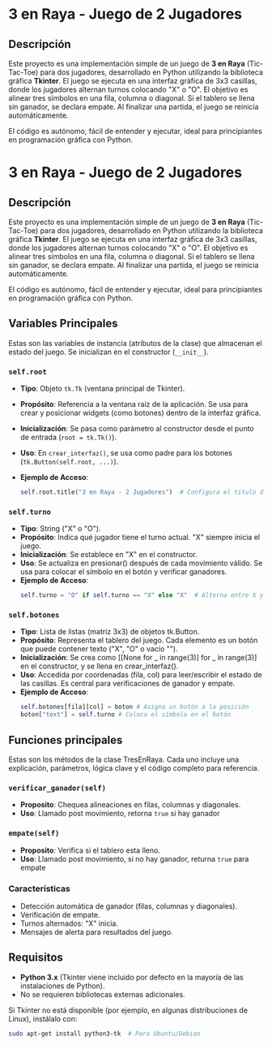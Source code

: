 # 3 en Raya - Juego de 2 Jugadores

## Descripción

Este proyecto es una implementación simple de un juego de **3 en Raya** (Tic-Tac-Toe) para dos jugadores, desarrollado en Python utilizando la biblioteca gráfica **Tkinter**. El juego se ejecuta en una interfaz gráfica de 3x3 casillas, donde los jugadores alternan turnos colocando "X" o "O". El objetivo es alinear tres símbolos en una fila, columna o diagonal. Si el tablero se llena sin ganador, se declara empate. Al finalizar una partida, el juego se reinicia automáticamente.

El código es autónomo, fácil de entender y ejecutar, ideal para principiantes en programación gráfica con Python.

# 3 en Raya - Juego de 2 Jugadores

## Descripción

Este proyecto es una implementación simple de un juego de **3 en Raya** (Tic-Tac-Toe) para dos jugadores, desarrollado en Python utilizando la biblioteca gráfica **Tkinter**. El juego se ejecuta en una interfaz gráfica de 3x3 casillas, donde los jugadores alternan turnos colocando "X" o "O". El objetivo es alinear tres símbolos en una fila, columna o diagonal. Si el tablero se llena sin ganador, se declara empate. Al finalizar una partida, el juego se reinicia automáticamente.

El código es autónomo, fácil de entender y ejecutar, ideal para principiantes en programación gráfica con Python.

## Variables Principales
Estas son las variables de instancia (atributos de la clase) que almacenan el estado del juego. Se inicializan en el constructor (`__init__`).

### `self.root`
- **Tipo**: Objeto `tk.Tk` (ventana principal de Tkinter).
- **Propósito**: Referencia a la ventana raíz de la aplicación. Se usa para crear y posicionar widgets (como botones) dentro de la interfaz gráfica.

- **Inicialización**: Se pasa como parámetro al constructor desde el punto de entrada (`root = tk.Tk()`).
- **Uso**: En `crear_interfaz()`, se usa como padre para los botones (`tk.Button(self.root, ...)`).

- **Ejemplo de Acceso**:
  ```python
  self.root.title("3 en Raya - 2 Jugadores")  # Configura el título de la ventana
### `self.turno`
- **Tipo**: String ("X" o "O").
- **Propósito**:  Indica qué jugador tiene el turno actual. "X" siempre inicia el juego.
- **Inicialización**: Se establece en "X" en el constructor.
- **Uso**: Se actualiza en presionar() después de cada movimiento válido. Se usa para colocar el símbolo en el botón y verificar ganadores.
- **Ejemplo de Acceso**:
  ```python
  self.turno = "O" if self.turno == "X" else "X"  # Alterna entre X y O
### `self.botones`
- **Tipo**: Lista de listas (matriz 3x3) de objetos tk.Button.
- **Propósito**:  Representa el tablero del juego. Cada elemento es un botón que puede contener texto ("X", "O" o vacío "").
- **Inicialización**: Se crea como [[None for _ in range(3)] for _ in range(3)] en el constructor, y se llena en crear_interfaz().
- **Uso**: Accedida por coordenadas (fila, col) para leer/escribir el estado de las casillas. Es central para verificaciones de ganador y empate.
- **Ejemplo de Acceso**:
  ```python
  self.botones[fila][col] = boton # Asigna un botón a la posición
  boton["text"] = self.turno # Coloca el símbolo en el botón
## Funciones principales
Estas son los métodos de la clase TresEnRaya. Cada uno incluye una explicación, parámetros, lógica clave y el código completo para referencia.
### `verificar_ganador(self)` 
- **Proposito**: Chequea alineaciones en filas, columnas y diagonales.
- **Uso**: Llamado post movimiento, retorna `true` si hay ganador
### `empate(self)` 
- **Proposito**: Verifica si el tablero esta lleno. 
- **Uso**: Llamado post movimiento, si no hay ganador, returna `true` para empate
 
### Características
- Detección automática de ganador (filas, columnas y diagonales).
- Verificación de empate.
- Turnos alternados: "X" inicia.
- Mensajes de alerta para resultados del juego.

## Requisitos

- **Python 3.x** (Tkinter viene incluido por defecto en la mayoría de las instalaciones de Python).
- No se requieren bibliotecas externas adicionales.

Si Tkinter no está disponible (por ejemplo, en algunas distribuciones de Linux), instálalo con:

```bash
sudo apt-get install python3-tk  # Para Ubuntu/Debian
